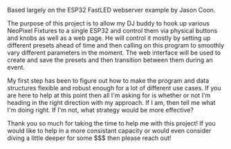 Based largely on the ESP32 FastLED webserver example by Jason Coon.

The purpose of this project is to allow my DJ buddy to hook up various NeoPixel Fixtures to a single ESP32 and control them via physical buttons and knobs as well as a web page. He will control it mostly by setting up different presets ahead of time and then calling on this program to smoothly vary different parameters in the moment. The web interface will be used to create and save the presets and then transition between them during an event.

My first step has been to figure out how to make the program and data structures flexible and robust enough for a lot of different use cases. If you are here to help at this point then all I'm asking for is whether or not I'm heading in the right direction with my approach. If I am, then tell me what I'm doing right. If I'm not, what strategy would be more effective?

Thank you so much for taking the time to help me with this project! If you would like to help in a more consistant capacity or would even consider diving a little deeper for some $$$ then please reach out!
